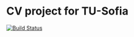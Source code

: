 # CV project for TU-Sofia

[![Build Status](https://travis-ci.org/ThuF/tu-sofia-cv.svg)](https://travis-ci.org/ThuF/tu-sofia-cv)
